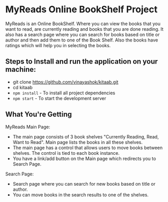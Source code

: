 # MyReads Online BookShelf Project

MyReads is an Online BookShelf. Where you can view the books that you want to read, are currently reading and books that you are done reading. It also has a search page where you can search for books based on title or author and then add them to one of the Book Shelf. Also the books have ratings which will help you in selecting the books.


## Steps to Install and run the application on your machine:

* git clone https://github.com/vinayashok/kitaab.git
* cd kitaab
* `npm install` - To install all project dependencies
* `npm start` - To start the development server 




## What You're Getting

MyReads Main Page:

* The main page consists of 3 book shelves "Currently Reading, Read, Want to Read". Main page lists the books in all these shelves.
* The main page has a control that allows users to move books between shelves. The control is tied to each book instance.
* You have a link/add button on the Main page which redirects you to Search Page.

Search Page:

* Search page where you can search for new books based on title or author.
* You can move books in the search results to one of the shelves.


